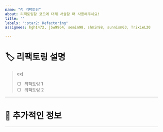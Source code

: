 ```yaml
---
name: "⛏ 리팩토링"
about: 리팩토링할 코드에 대해 서술할 때 사용해주세요!
title: ''
labels: ":star2: Refactoring"
assignees: hgh1472, jbw9964, semin98, shmin98, sunnism03, TrixieL20

---
```


# 🏷 리팩토링 설명

> ex)
> - [ ] 리팩토링 1
> - [ ] 리팩토링 2

---

# 📝 추가적인 정보

---

